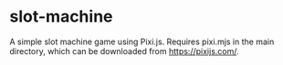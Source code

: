 # slot-machine

A simple slot machine game using Pixi.js.
Requires pixi.mjs in the main directory, which can be downloaded from https://pixijs.com/.
